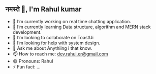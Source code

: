 ## नमस्ते 🙏, I'm Rahul kumar

- 🔭 I’m currently working on real time chatting application.
- 🌱 I’m currently learning Data structure, algorithm and MERN stack development.
- 👯 I’m looking to collaborate on ToastUi
- 🤔 I’m looking for help with system design.
- 💬 Ask me about Anythiing i that know.
- 📫 How to reach me: dev.rahul.er@gmail.com
- 😄 Pronouns: Rahul
- ⚡ Fun fact: ...

  
